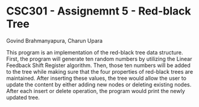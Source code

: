 # CSC301 - Assignemnt 5 - Red-black Tree
Govind Brahmanyapura, Charun Upara

This program is an implementation of the red-black tree data structure. First, the program will generate ten random numbers by utilizing the Linear Feedback Shift Register algorithm. Then, those ten numbers will be added to the tree while making sure that the four properties of red-black trees are maintained. After inserting these values, the tree would allow the user to update the content by either adding new nodes or deleting existing nodes. After each insert or delete operation, the program would print the newly updated tree.


